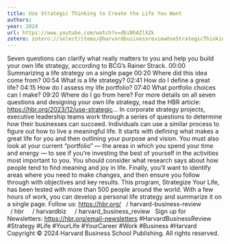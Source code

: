 ```yaml
---
title: Use Strategic Thinking to Create the Life You Want
authors: 
year: 2024
url: https://www.youtube.com/watch?v=dbiNhAZlXZk
zotero: zotero://select/items/@harvardbusinessreviewUseStrategicThinking2024
---
```

Seven questions can clarify what really matters to you and help you build your own life strategy, according to BCG’s Rainer Strack. 00:00 Summarizing a life strategy on a single page 00:20 Where did this idea come from? 00:54 What is a life strategy? 02:41 How do I define a great life? 04:15 How do I assess my life portfolio? 07:40 What portfolio choices can I make? 09:20 Where do I go from here? For more details on all seven questions and designing your own life strategy, read the HBR article: https://hbr.org/2023/12/use-strategic... In corporate strategy projects, executive leadership teams work through a series of questions to determine how their businesses can succeed. Individuals can use a similar process to figure out how to live a meaningful life. It starts with defining what makes a great life for you and then outlining your purpose and vision. You must also look at your current “portfolio” — the areas in which you spend your time and energy — to see if you’re investing the best of yourself in the activities most important to you. You should consider what research says about how people tend to find meaning and joy in life. Finally, you’ll want to identify areas where you need to make changes, and then ensure you follow through with objectives and key results. This program, Strategize Your Life, has been tested with more than 500 people around the world. With a few hours of work, you can develop a personal life strategy and summarize it on a single page. Follow us: https://hbr.org/   / harvard-business-review     / hbr     / harvardbiz     / harvard_business_review   Sign up for Newsletters: https://hbr.org/email-newsletters #HarvardBusinessReview #Strategy #Life #YourLife #YourCareer #Work #Business #Harvard Copyright © 2024 Harvard Business School Publishing. All rights reserved.

